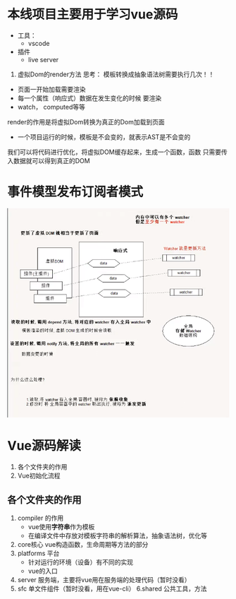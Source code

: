 # 本线项目主要用于学习vue源码
- 工具：
    - vscode
- 插件
    - live server
1. 虚拟Dom的render方法
思考： 模板转换成抽象语法树需要执行几次！！
- 页面一开始加载需要渲染
- 每一个属性（响应式）数据在发生变化的时候 要渲染
- watch， computed等等

render的作用是将虚拟Dom转换为真正的Dom加载到页面
- 一个项目运行的时候，模板是不会变的，就表示AST是不会变的

我们可以将代码进行优化，将虚拟DOM缓存起来，生成一个函数，函数 只需要传入数据就可以得到真正的DOM

# 事件模型发布订阅者模式
![发布订阅者模型](./assets/image/publishSubscriberModel.png)


# Vue源码解读
1. 各个文件夹的作用
2. Vue初始化流程

## 各个文件夹的作用
1. compiler 的作用
    - vue使用**字符串**作为模板
    - 在编译文件中存放对模板字符串的解析算法，抽象语法树，优化等
2. core核心 vue构造函数，生命周期等方法的部分
3. platforms 平台
    - 针对运行的环境（设备）有不同的实现
    - vue的入口
4. server 服务端，主要将vue用在服务端的处理代码（暂时没看）
5. sfc 单文件组件（暂时没看，用在vue-cli）
6.shared 公共工具，方法